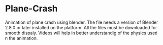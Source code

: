 # Plane-Crash
Animation of plane crash using blender.
The file needs a version of Blender 2.8.0 or later installed on the platform.
All the files must be downloaded for smooth dispaly.
Videos will help in better understandig of the physics used n the animation.
